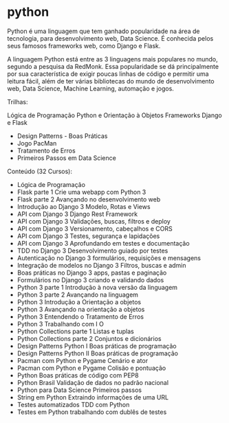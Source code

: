 # python

Python é uma linguagem que tem ganhado popularidade na área de tecnologia, para desenvolvimento web, Data Science. 
É conhecida pelos seus famosos frameworks web, como Django e Flask.

A linguagem Python está entre as 3 linguagens mais populares no mundo, segundo a pesquisa da RedMonk. Essa popularidade se dá principalmente por sua característica de exigir poucas linhas de código e permitir uma leitura fácil, além de ter várias bibliotecas do mundo de desenvolvimento web, Data Science, Machine Learning, automação e jogos.

Trilhas: 

Lógica de Programação
Python e Orientação à Objetos
Frameworks Django e Flask

+ Design Patterns - Boas Práticas
+ Jogo PacMan
+ Tratamento de Erros
+ Primeiros Passos em Data Science


Conteúdo (32 Cursos):

- Lógica de Programação
- Flask parte 1 Crie uma webapp com Python 3
- Flask parte 2 Avançando no desenvolvimento web
- Introdução ao Django 3 Modelo, Rotas e Views
- API com Django 3 Django Rest Framework
- API com Django 3 Validações, buscas, filtros e deploy
- API com Django 3 Versionamento, cabeçalhos e CORS
- API com Django 3 Testes, segurança e lapidações
- API com Django 3 Aprofundando em testes e documentação
- TDD no Django 3 Desenvolvimento guiado por testes
- Autenticação no Django 3 formulários, requisições e mensagens
- Integração de modelos no Django 3 Filtros, buscas e admin
- Boas práticas no Django 3 apps, pastas e paginação
- Formulários no Django 3 criando e validando dados
- Python 3 parte 1 Introdução à nova versão da linguagem
- Python 3 parte 2 Avançando na linguagem
- Python 3 Introdução a Orientação a objetos
- Python 3 Avançando na orientação a objetos
- Python 3 Entendendo o Tratamento de Erros
- Python 3 Trabalhando com I O
- Python Collections parte 1 Listas e tuplas
- Python Collections parte 2 Conjuntos e dicionários
- Design Patterns Python I Boas práticas de programação
- Design Patterns Python II Boas práticas de programação
- Pacman com Python e Pygame Cenário e ator
- Pacman com Python e Pygame Colisão e pontuação
- Python Boas práticas de código com PEP8
- Python Brasil Validação de dados no padrão nacional
- Python para Data Science Primeiros passos
- String em Python Extraindo informações de uma URL
- Testes automatizados TDD com Python
- Testes em Python trabalhando com dublês de testes
